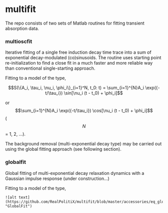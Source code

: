 # multifit
The repo consists of two sets of Matlab routines for fitting transient absorption data.


### **multioscfit**
Iterative fitting of a single free induction decay time trace into a sum of exponential decay-modulated (co)sinusoids. The routine uses starting point re-initialization to find a close fit in a much faster and more reliable way than conventional single-starting approach.



Fitting to a model of the type,

$$S(\{A_i, \tau_i, \nu_i, \phi_i\}_{i=1}^N, t_0: t) = \sum_{i=1}^{N}A_i \exp({-t/\tau_i}) \sin[\nu_i (t - t_0) + \phi_i]$$

or $$\sum_{i=1}^{N}A_i \exp({-t/\tau_i}) \cos[\nu_i (t - t_0) + \phi_i]$$ ($$N$$ = 1, 2, ...).



The background removal (multi-exponential decay type) may be carried out using the global fitting approach (see following section).



### **globalfit**
Global fitting of multi-exponential decay relaxation dynamics with a Gaussian impulse response (under construction...)



Fitting to a model of the type,

```
![alt text](https://github.com/RealPolitiX/multifit/blob/master/accessories/eq_globalfit.gif "GlobalFit")
```